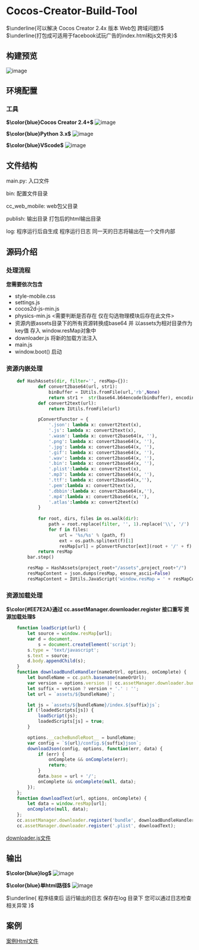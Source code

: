 # Cocos-Creator-Build-Tool
$\underline{可以解决 Cocos Creator 2.4x 版本 Web包 跨域问题}$
$\underline{打包成可适用于facebook试玩广告的index.html和js文件夹}$
## 构建预览
![image](./README_RES/Build_Setting.png)

## 环境配置
### 工具
**$\color{blue}Cocos Creator 2.4+$**
![image](./README_RES/icon-16@2x.png)

**$\color{blue}Python 3.x$**
![image](./README_RES/Python.png)

**$\color{blue}VScode$**
![image](./README_RES/vscode.png)

## 文件结构
main.py: 入口文件

bin: 配置文件目录

cc_web_mobile: web包父目录

publish: 输出目录 打包后的html输出目录

log: 程序运行后自生成 程序运行日志 同一天的日志将输出在一个文件内部


## 源码介绍
### 处理流程
**您需要依次包含**
- style-mobile.css
- settings.js
- cocos2d-js-min.js
- physics-min.js <需要判断是否存在 仅在勾选物理模块后存在此文件>
- 资源内嵌assets目录下的所有资源转换成base64 并 以assets为相对目录作为key值 存入 window.resMap对象中
- downloader.js 将新的加载方法注入
- main.js
- window.boot() 启动


### 资源内嵌处理
```Python
    def HashAssets(dir, filter='', resMap={}):
            def convert2base64(url, str1):
                binBuffer = IUtils.fromFile(url,'rb',None)
                return str1 +  str(base64.b64encode(binBuffer), encoding='utf-8')
            def convert2text(url):
                return IUtils.fromFile(url)

            pConvertFunctor = {
                '.json': lambda x: convert2text(x),
                '.js': lambda x: convert2text(x),
                '.wasm': lambda x: convert2base64(x, ''),
                '.png': lambda x: convert2base64(x, ''),
                '.jpg': lambda x: convert2base64(x, ''),
                '.gif': lambda x: convert2base64(x, ''),
                '.wav': lambda x: convert2base64(x, ''),
                '.bin': lambda x: convert2base64(x, ''),
                '.plist':lambda x: convert2text(x),
                '.mp3': lambda x: convert2base64(x, ''),
                '.ttf': lambda x: convert2base64(x,''),
                '.pem':lambda x: convert2text(x),
                '.dbbin':lambda x: convert2base64(x,''),
                '.mp4':lambda x: convert2base64(x,''),
                '.atlas':lambda x: convert2text(x)
            }
          
            for root, dirs, files in os.walk(dir):
                path = root.replace(filter, '', 1).replace('\\', '/')
                for f in files:
                    url = '%s/%s' % (path, f)
                    ext = os.path.splitext(f)[1]
                    resMap[url] = pConvertFunctor[ext](root + '/' + f)
            return resMap
        bar.step()

        resMap = HashAssets(project_root+"/assets",project_root+"/")
        resMapContent = json.dumps(resMap, ensure_ascii=False)
        resMapContent = IUtils.JavaScript('window.resMap = ' + resMapContent)
```

### 资源加载处理
**$\color{#EE7E2A}通过 cc.assetManager.downloader.register 接口重写 资源加载处理$**
```JavaScript
    function loadScript(url) {
        let source = window.resMap[url];
        var d = document,
            s = document.createElement('script');
        s.type = 'text/javascript';
        s.text = source;
        d.body.appendChild(s);
    }
    function downloadBundleHandler(nameOrUrl, options, onComplete) {
        let bundleName = cc.path.basename(nameOrUrl);
        var version = options.version || cc.assetManager.downloader.bundleVers[bundleName];
        let suffix = version ? version + '.' : '';
        let url = `assets/${bundleName}`;

        let js = `assets/${bundleName}/index.${suffix}js`;
        if (!loadedScripts[js]) {
            loadScript(js);
            loadedScripts[js] = true;
        }

        options.__cacheBundleRoot__ = bundleName;
        var config = `${url}/config.${suffix}json`;
        downloadJson(config, options, function(err, data) {
            if (err) {
                onComplete && onComplete(err);
                return;
            }
            data.base = url + '/';
            onComplete && onComplete(null, data);
        });
    };
    function downloadText(url, options, onComplete) {
        let data = window.resMap[url];
        onComplete(null, data);
    };
    cc.assetManager.downloader.register('bundle', downloadBundleHandler);
    cc.assetManager.downloader.register('.plist', downloadText);
```
[downloader.js文件](./bin/downloader.js)



## 输出
**$\color{blue}log$**
![image](./README_RES/log.png)

**$\color{blue}单html路径$**
![image](./README_RES/publish.png)

$\underline{ 程序结束后 运行输出的日志 保存在log 目录下 您可以通过日志检查相关异常 }$


## 案例
[案例Html文件](./publish/index.html)